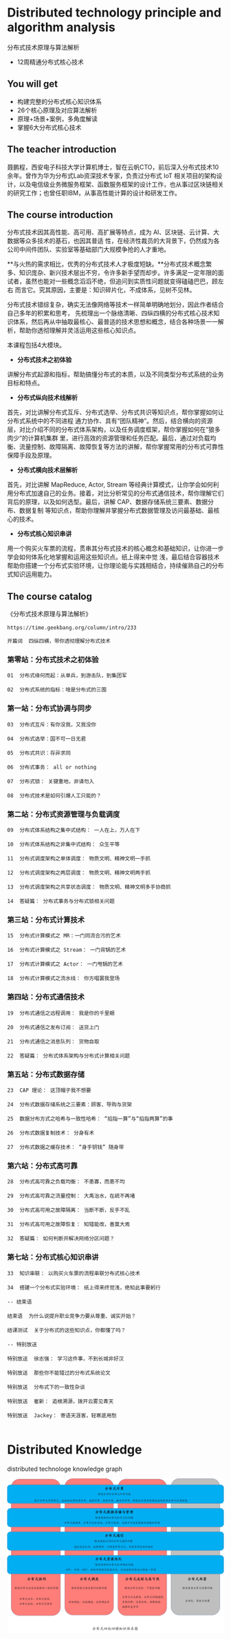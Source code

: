 # Distributed technology principle and algorithm analysis

分布式技术原理与算法解析

+ 12周精通分布式核心技术

## You will get

+ 构建完整的分布式核心知识体系
+ 26个核心原理及对应算法解析
+ 原理+场景+案例，多角度解读
+ 掌握6大分布式核心技术

## The teacher introduction

聂鹏程，西安电子科技大学计算机博士，智在云帆CTO，前后深入分布式技术10余年。曾作为华为分布式Lab资深技术专家，负责过分布式 IoT 相关项目的架构设计，以及电信级业务微服务框架、函数服务框架的设计工作，也从事过区块链相关的研究工作；也曾任职IBM，从事高性能计算的设计和研发工作。

## The course introduction

分布式技术因其高性能、高可用、高扩展等特点，成为 AI、区块链、云计算、大数据等众多技术的基石，也因其普适 性，在经济性裁员的大背景下，仍然成为各公司中间件团队、实验室等基础部门大规模争抢的人才重地。

**与火热的需求相比，优秀的分布式技术人才极度短缺。**分布式技术概念繁多、知识庞杂、新兴技术层出不穷，令许多新手望而却步。许多满足一定年限的面试者，虽然也能对一些概念滔滔不绝，但追问到实质性问题就变得磕磕巴巴，顾左右 而言它。究其原因，主要是：知识碎片化，不成体系，见树不见林。

分布式技术错综复杂，确实无法像网络等技术一样简单明确地划分，因此作者结合自己多年的积累和思考， 先梳理出一个脉络清晰、四纵四横的分布式核心技术知识体系，然后再从中抽取最核心、最普适的技术思想和概念，结合各种场景一一解析，帮助你透彻理解并灵活运用这些核心知识点。

本课程包括4大模块。

+ **分布式技术之初体验**

讲解分布式起源和指标，帮助搞懂分布式的本质，以及不同类型分布式系统的业务目标和特点。

+ **分布式纵向技术线解析**

首先，对比讲解分布式互斥、分布式选举、分布式共识等知识点，帮你掌握如何让分布式系统中的不同进程 通力协作、具有“团队精神”。然后，结合横向的资源层，对比介绍不同的分布式体系架构，以及任务调度框架，帮你掌握如何在“狼多肉少”的计算机集群 里，进行高效的资源管理和任务匹配。最后，通过对负载均衡、流量控制、故障隔离、故障恢复等方法的讲解，帮你掌握常用的分布式可靠性保障手段及原理。

+ **分布式横向技术层解析**

首先，对比讲解 MapReduce, Actor, Stream 等经典计算模式，让你学会如何利用分布式加速自己的业务。接着，对比分析常见的分布式通信技术，帮你理解它们背后的原理，以及如何选型。最后，讲解 CAP、数据存储系统三要素、数据分布、数据复制 等知识点，帮助你理解并掌握分布式数据管理及访问最基础、最核心的技术。

+ **分布式核心知识串讲**

用一个购买火车票的流程，贯串其分布式技术的核心概念和基础知识，让你进一步学会如何体系化地掌握和运用这些知识点。纸上得来中觉 浅，最后结合容器技术帮助你搭建一个分布式实验环境，让你理论能与实践相结合，持续催熟自己的分布式知识运用能力。

## The course catalog

《分布式技术原理与算法解析》

```
https://time.geekbang.org/column/intro/233
```

```
开篇词  四纵四横，带你透彻理解分布式技术
```

### 第零站：分布式技术之初体验
```
01  分布式缘何而起：从单兵，到游击队，到集团军

02  分布式系统的指标：啥是分布式的三围

```

### 第一站：分布式协调与同步
```
03  分布式互斥：有你没我，又我没你

04  分布式选举：国不可一日无君

05  分布式共识：存异求同

06  分布式事务： all or nothing

07  分布式锁： 关键重地，非请勿入

08  分布式技术是如何引爆人工只能的？

```

### 第二站：分布式资源管理与负载调度
```
09  分布式体系结构之集中式结构： 一人在上，万人在下

10  分布式体系结构之非集中式结构： 众生平等

11  分布式调度架构之单体调度： 物质文明、精神文明一手抓

12  分布式调度架构之两层调度： 物质文明、精神文明两手抓

13  分布式调度架构之共享状态调度： 物质文明、精神文明多手协商抓

14  答疑篇： 分布式事务与分布式锁相关问题

```

### 第三站：分布式计算技术
```
15  分布式计算模式之 MR：一门同流合污的艺术

16  分布式计算模式之 Stream： 一门背锅的艺术

17  分布式计算模式之 Actor： 一门甩锅的艺术

18  分布式计算模式之流水线： 你方唱罢我登场

```

### 第四站：分布式通信技术
```
19  分布式通信之远程调用： 我是你的千里眼

20  分布式通信之发布订阅： 送货上门

21  分布式通信之消息队列： 货物自取

22  答疑篇： 分布式体系架构与分布式计算相关问题

```

### 第五站：分布式数据存储
```
23  CAP 理论： 这顶帽子我不想要

24  分布式数据存储系统之三要素：顾客、导购与货架

25  数据分布方式之哈希与一致性哈希： “掐指一算”与“掐指两算”的事

26  分布式数据复制技术： 分身有术

27  分布式数据之缓存技术： “身手钥钱” 随身带

```

### 第六站：分布式高可靠
```
28  分布式高可靠之负载均衡： 不患寡，而患不均

29  分布式高可靠之流量控制： 大禹治水，在疏不再堵

30  分布式高可用之故障隔离： 当断不断，反手不乱

31  分布式高可用之故障恢复： 知错能改，善莫大焉

32  答疑篇： 如何判断并解决网络分区问题？

```

### 第七站：分布式核心知识串讲
```
33  知识串联： 以购买火车票的流程串联分布式核心技术

34  搭建一个分布式实验环境： 纸上得来终觉浅，绝知此事要躬行

-- 结束语

结束语  为什么说提升职业竞争力要从尊重、诚实开始？

结课测试  关于分布式的这些知识点，你都懂了吗？

-- 特别放送

特别放送  徐志强： 学习这件事，不到长城非好汉

特别放送  那些你不能错过的分布式系统论文

特别放送  分布式下的一致性杂谈

特别放送  崔新： 追根溯源，拨开云雾见青天

特别放送  Jackey： 寄语天涯客，轻寒底用愁


```

# Distributed Knowledge



distributed  technologe knowledge  graph

![distributed_tech_knowledge_graph](https://github.com/yumushui/database/blob/master/distributed_database/distribute_tech_principle_algorithm/distributed_tech_knowlege_graph.jpg  "distributed_tech_knowledge_graph")

